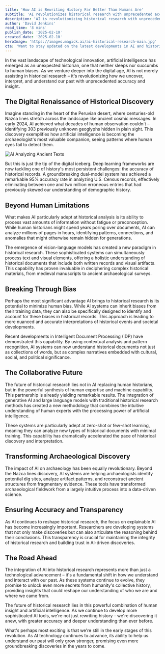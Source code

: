 ```yaml
---
title: 'How AI is Rewriting History Far Better Than Humans Are'
subtitle: 'AI revolutionizes historical research with unprecedented accuracy'
description: 'AI is revolutionizing historical research with unprecedented accuracy and insight. From discovering hidden Nazca lines to analyzing millions of historical documents, artificial intelligence is becoming an invaluable tool in uncovering and interpreting our past. This technological advancement is not just assisting historians – it\'s transforming how we understand human history.'
author: 'David Jenkins'
read_time: '8 mins'
publish_date: '2025-02-10'
created_date: '2025-02-10'
heroImage: 'https://images.magick.ai/ai-historical-research-main.jpg'
cta: 'Want to stay updated on the latest developments in AI and historical research? Follow us on LinkedIn for exclusive insights and breakthrough discoveries that are reshaping our understanding of the past.'
---
```


In the vast landscape of technological innovation, artificial intelligence has emerged as an unexpected historian, one that neither sleeps nor succumbs to human biases. As we venture deeper into the digital age, AI is not merely assisting in historical research – it's revolutionizing how we uncover, interpret, and understand our past with unprecedented accuracy and insight.

## The Digital Renaissance of Historical Discovery

Imagine standing in the heart of the Peruvian desert, where centuries-old Nazca lines stretch across the landscape like ancient cosmic messages. In early 2024, AI achieved what decades of human observation couldn't – identifying 303 previously unknown geoglyphs hidden in plain sight. This discovery exemplifies how artificial intelligence is becoming the archaeologist's most valuable companion, seeing patterns where human eyes fail to detect them.

![AI Analyzing Ancient Texts](https://i.magick.ai/PIXE/1739195310644_magick_img.webp)

But this is just the tip of the digital iceberg. Deep learning frameworks are now tackling one of history's most persistent challenges: the accuracy of historical records. A groundbreaking dual-model system has achieved a remarkable 95% accuracy rate in analyzing U.S. Census records, effectively eliminating between one and two million erroneous entries that had previously skewed our understanding of demographic history.

## Beyond Human Limitations

What makes AI particularly adept at historical analysis is its ability to process vast amounts of information without fatigue or preconception. While human historians might spend years poring over documents, AI can analyze millions of pages in hours, identifying patterns, connections, and anomalies that might otherwise remain hidden for generations.

The emergence of vision-language models has created a new paradigm in historical research. These sophisticated systems can simultaneously process text and visual elements, offering a holistic understanding of historical documents that include both written records and visual artifacts. This capability has proven invaluable in deciphering complex historical materials, from medieval manuscripts to ancient archaeological surveys.

## Breaking Through Bias

Perhaps the most significant advantage AI brings to historical research is its potential to minimize human bias. While AI systems can inherit biases from their training data, they can also be specifically designed to identify and account for these biases in historical records. This approach is leading to more nuanced and accurate interpretations of historical events and societal developments.

Recent developments in Intelligent Document Processing (IDP) have demonstrated this capability. By using contextual analysis and pattern recognition, AI systems can now understand historical documents not just as collections of words, but as complex narratives embedded with cultural, social, and political significance.

## The Collaborative Future

The future of historical research lies not in AI replacing human historians, but in the powerful synthesis of human expertise and machine capability. This partnership is already yielding remarkable results. The integration of generative AI and large language models with traditional historical research methods has created a new methodology that combines the intuitive understanding of human experts with the processing power of artificial intelligence.

These systems are particularly adept at zero-shot or few-shot learning, meaning they can analyze new types of historical documents with minimal training. This capability has dramatically accelerated the pace of historical discovery and interpretation.

## Transforming Archaeological Discovery

The impact of AI on archaeology has been equally revolutionary. Beyond the Nazca lines discovery, AI systems are helping archaeologists identify potential dig sites, analyze artifact patterns, and reconstruct ancient structures from fragmentary evidence. These tools have transformed archaeological fieldwork from a largely intuitive process into a data-driven science.

## Ensuring Accuracy and Transparency

As AI continues to reshape historical research, the focus on explainable AI has become increasingly important. Researchers are developing systems that not only make discoveries but can also articulate the reasoning behind their conclusions. This transparency is crucial for maintaining the integrity of historical research and building trust in AI-driven discoveries.

## The Road Ahead

The integration of AI into historical research represents more than just a technological advancement – it's a fundamental shift in how we understand and interact with our past. As these systems continue to evolve, they promise to unlock even more secrets from humanity's collective history, providing insights that could reshape our understanding of who we are and where we came from.

The future of historical research lies in this powerful combination of human insight and artificial intelligence. As we continue to develop more sophisticated AI tools, we're not just rewriting history – we're discovering it anew, with greater accuracy and deeper understanding than ever before.

What's perhaps most exciting is that we're still in the early stages of this revolution. As AI technology continues to advance, its ability to help us understand our past will only grow stronger, promising even more groundbreaking discoveries in the years to come.